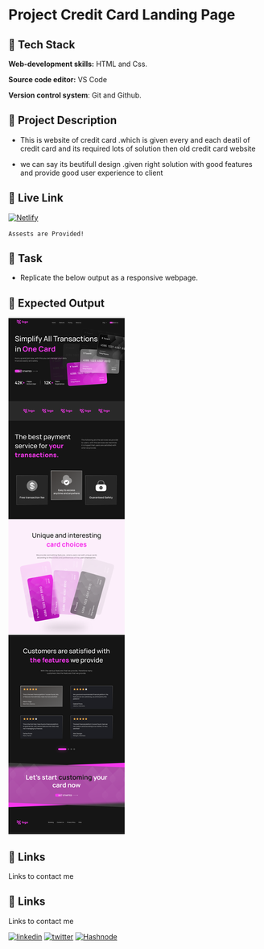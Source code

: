 # Project Credit Card Landing Page

## 🔗 Tech Stack

**Web-development skills:** HTML and Css.

**Source code editor:** VS Code

**Version control system**: Git and Github.

## 🔗 Project Description

- This is website of credit card .which is given every and each deatil of credit card and its required lots of solution then old credit card website

- we can say its beutifull design .given right solution with good features and provide good user experience to client

## 🔗 Live Link
 [![Netlify](https://img.shields.io/badge/netlify-%23000000.svg?style=for-the-badge&logo=netlify&logoColor=#00C7B7)](https://credit-card-landing-dj.netlify.app)
 
`Assests are Provided!`

## 🔗 Task
- Replicate the below output as a responsive webpage.

## 🔗 Expected Output

![Project 1](./Credit%20card%20landing%20page.png)

## 🔗 Links
Links to contact me

## 🔗 Links
Links to contact me

[![linkedin](https://img.shields.io/badge/linkedin-0A66C2?style=for-the-badge&logo=linkedin&logoColor=white)](https://www.linkedin.com/in/dipesh-joshi-2512a2162/)
[![twitter](https://img.shields.io/badge/twitter-1DA1F2?style=for-the-badge&logo=twitter&logoColor=white)](https://twitter.com/DipeshJ2310)
[![Hashnode](https://img.shields.io/badge/Hashnode-2962FF?style=for-the-badge&logo=hashnode&logoColor=white)](https://dipeshjoshi4.hashnode.dev/)
